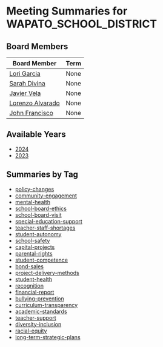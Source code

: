 # Meeting Summaries for WAPATO_SCHOOL_DISTRICT

## Board Members

| Board Member       | Term           |
|--------------------|----------------|
| [Lori Garcia](board_member_360.md) | None |
| [Sarah Divina](board_member_361.md) | None |
| [Javier Vela](board_member_362.md) | None |
| [Lorenzo Alvarado](board_member_363.md) | None |
| [John Francisco](board_member_364.md) | None |

## Available Years
- [2024](school_board_72_year_2024.md)
- [2023](school_board_72_year_2023.md)

## Summaries by Tag
- [policy-changes](school_board_72_tag_policy-changes.md)
- [community-engagement](school_board_72_tag_community-engagement.md)
- [mental-health](school_board_72_tag_mental-health.md)
- [school-board-ethics](school_board_72_tag_school-board-ethics.md)
- [school-board-visit](school_board_72_tag_school-board-visit.md)
- [special-education-support](school_board_72_tag_special-education-support.md)
- [teacher-staff-shortages](school_board_72_tag_teacher-staff-shortages.md)
- [student-autonomy](school_board_72_tag_student-autonomy.md)
- [school-safety](school_board_72_tag_school-safety.md)
- [capital-projects](school_board_72_tag_capital-projects.md)
- [parental-rights](school_board_72_tag_parental-rights.md)
- [student-competence](school_board_72_tag_student-competence.md)
- [bond-sales](school_board_72_tag_bond-sales.md)
- [project-delivery-methods](school_board_72_tag_project-delivery-methods.md)
- [student-health](school_board_72_tag_student-health.md)
- [recognition](school_board_72_tag_recognition.md)
- [financial-report](school_board_72_tag_financial-report.md)
- [bullying-prevention](school_board_72_tag_bullying-prevention.md)
- [curriculum-transparency](school_board_72_tag_curriculum-transparency.md)
- [academic-standards](school_board_72_tag_academic-standards.md)
- [teacher-support](school_board_72_tag_teacher-support.md)
- [diversity-inclusion](school_board_72_tag_diversity-inclusion.md)
- [racial-equity](school_board_72_tag_racial-equity.md)
- [long-term-strategic-plans](school_board_72_tag_long-term-strategic-plans.md)
